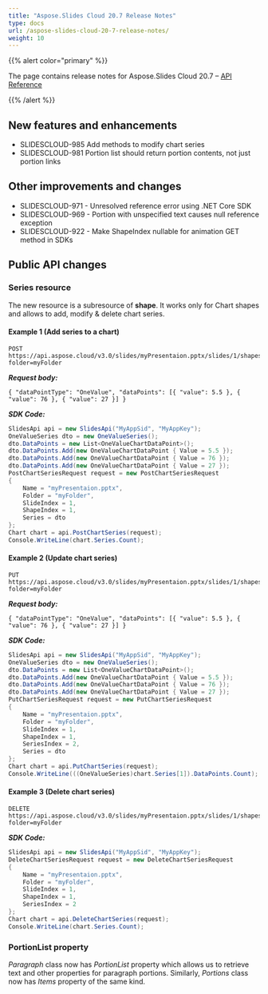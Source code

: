 ```yaml
---
title: "Aspose.Slides Cloud 20.7 Release Notes"
type: docs
url: /aspose-slides-cloud-20-7-release-notes/
weight: 10
---
```


{{% alert color="primary" %}} 

The page contains release notes for Aspose.Slides Cloud 20.7 – [API Reference](https://apireference.aspose.cloud/slides/)

{{% /alert %}} 
## **New features and enhancements**


- SLIDESCLOUD-985 Add methods to modify chart series
- SLIDESCLOUD-981 Portion list should return portion contents, not just portion links
## **Other improvements and changes**


- SLIDESCLOUD-971 - Unresolved reference error using .NET Core SDK
- SLIDESCLOUD-969 - Portion with unspecified text causes null reference exception
- SLIDESCLOUD-922 - Make ShapeIndex nullable for animation GET method in SDKs
## **Public API changes**

### **Series resource**
The new resource is a subresource of **shape**. It works only for Chart shapes and allows to add, modify & delete chart series.
#### **Example 1 (Add series to a chart)**
```
POST https://api.aspose.cloud/v3.0/slides/myPresentaion.pptx/slides/1/shapes/1/series?folder=myFolder
```

***Request body:***

```
{ "dataPointType": "OneValue", "dataPoints": [{ "value": 5.5 }, { "value": 76 }, { "value": 27 }] }
```

***SDK Code:***

```csharp
SlidesApi api = new SlidesApi("MyAppSid", "MyAppKey");
OneValueSeries dto = new OneValueSeries();
dto.DataPoints = new List<OneValueChartDataPoint>();
dto.DataPoints.Add(new OneValueChartDataPoint { Value = 5.5 });
dto.DataPoints.Add(new OneValueChartDataPoint { Value = 76 });
dto.DataPoints.Add(new OneValueChartDataPoint { Value = 27 });
PostChartSeriesRequest request = new PostChartSeriesRequest
{
    Name = "myPresentaion.pptx",
    Folder = "myFolder",
    SlideIndex = 1,
    ShapeIndex = 1,
    Series = dto
};
Chart chart = api.PostChartSeries(request);
Console.WriteLine(chart.Series.Count);
```

#### **Example 2 (Update chart series)**
```
PUT https://api.aspose.cloud/v3.0/slides/myPresentaion.pptx/slides/1/shapes/1/series/2?folder=myFolder
```

***Request body:***

```
{ "dataPointType": "OneValue", "dataPoints": [{ "value": 5.5 }, { "value": 76 }, { "value": 27 }] }
```

***SDK Code:***

```csharp
SlidesApi api = new SlidesApi("MyAppSid", "MyAppKey");
OneValueSeries dto = new OneValueSeries();
dto.DataPoints = new List<OneValueChartDataPoint>();
dto.DataPoints.Add(new OneValueChartDataPoint { Value = 5.5 });
dto.DataPoints.Add(new OneValueChartDataPoint { Value = 76 });
dto.DataPoints.Add(new OneValueChartDataPoint { Value = 27 });
PutChartSeriesRequest request = new PutChartSeriesRequest
{
    Name = "myPresentaion.pptx",
    Folder = "myFolder",
    SlideIndex = 1,
    ShapeIndex = 1,
    SeriesIndex = 2,
    Series = dto
};
Chart chart = api.PutChartSeries(request);
Console.WriteLine(((OneValueSeries)chart.Series[1]).DataPoints.Count);
```
#### **Example 3 (Delete chart series)**
```
DELETE https://api.aspose.cloud/v3.0/slides/myPresentaion.pptx/slides/1/shapes/1/series/2?folder=myFolder
```

***SDK Code:***

```csharp
SlidesApi api = new SlidesApi("MyAppSid", "MyAppKey");
DeleteChartSeriesRequest request = new DeleteChartSeriesRequest
{
    Name = "myPresentaion.pptx",
    Folder = "myFolder",
    SlideIndex = 1,
    ShapeIndex = 1,
    SeriesIndex = 2
};
Chart chart = api.DeleteChartSeries(request);
Console.WriteLine(chart.Series.Count);
```
### **PortionList property**
*Paragraph* class now has *PortionList* property which allows us to retrieve text and other properties for paragraph portions.
Similarly, *Portions* class now has *Items* property of the same kind.
